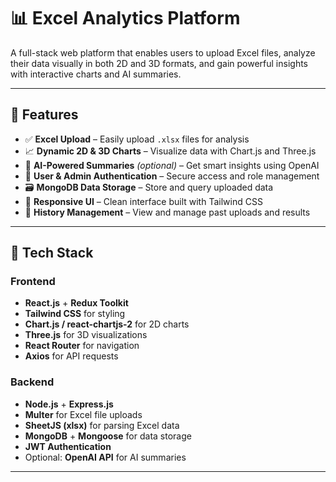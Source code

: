 # 📊 Excel Analytics Platform

A full-stack web platform that enables users to upload Excel files, analyze their data visually in both 2D and 3D formats, and gain powerful insights with interactive charts and AI summaries.

---

## 🚀 Features

- ✅ **Excel Upload** – Easily upload `.xlsx` files for analysis
- 📈 **Dynamic 2D & 3D Charts** – Visualize data with Chart.js and Three.js
- 🧠 **AI-Powered Summaries** *(optional)* – Get smart insights using OpenAI
- 🔐 **User & Admin Authentication** – Secure access and role management
- 🗃️ **MongoDB Data Storage** – Store and query uploaded data
- 🎨 **Responsive UI** – Clean interface built with Tailwind CSS
- 📜 **History Management** – View and manage past uploads and results

---

## 🧱 Tech Stack

### Frontend
- **React.js** + **Redux Toolkit**
- **Tailwind CSS** for styling
- **Chart.js / react-chartjs-2** for 2D charts
- **Three.js** for 3D visualizations
- **React Router** for navigation
- **Axios** for API requests

### Backend
- **Node.js** + **Express.js**
- **Multer** for Excel file uploads
- **SheetJS (xlsx)** for parsing Excel data
- **MongoDB** + **Mongoose** for data storage
- **JWT Authentication**
- Optional: **OpenAI API** for AI summaries

---


